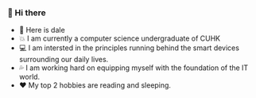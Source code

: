 ### 🙌 Hi there

- 👦 Here is dale
- 💥 I am currently a computer science undergraduate of CUHK
- 💻 I am intersted in the principles running behind the smart devices surrounding our daily lives.
- 💦 I am working hard on equipping myself with the foundation of the IT world.
- ❤️ My top 2 hobbies are reading and sleeping.


